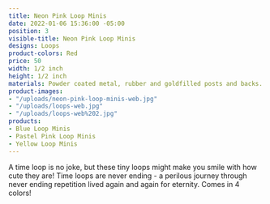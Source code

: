 ```yaml
---
title: Neon Pink Loop Minis
date: 2022-01-06 15:36:00 -05:00
position: 3
visible-title: Neon Pink Loop Minis
designs: Loops
product-colors: Red
price: 50
width: 1/2 inch
height: 1/2 inch
materials: Powder coated metal, rubber and goldfilled posts and backs.
product-images:
- "/uploads/neon-pink-loop-minis-web.jpg"
- "/uploads/loops-web.jpg"
- "/uploads/loops-web%202.jpg"
products:
- Blue Loop Minis
- Pastel Pink Loop Minis
- Yellow Loop Minis
---
```


A time loop is no joke, but these tiny loops might make you smile with how cute they are! Time loops are never ending - a perilous journey through never ending repetition lived again and again for eternity. Comes in 4 colors!  